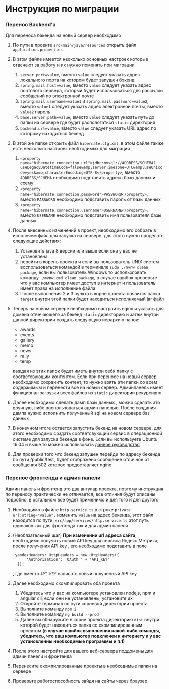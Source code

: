 # Инструкция по миграции 
### Перенос Backend'a
Для переноса бэкенда на новый сервер необходимо

1. По пути в проекте `src/main/java/resources` 
открыть файл  `application.properties`
2. В этом файле имеется несколько основных настроек которые отвечают за работу и их нужно поменять при миграции
    1. `server.port=value`, вместо `value` следует указать адрес локального порта на котором будет запущен бэкенд
    2. `spring.mail.host=value`, вместо `value` следует указать адрес почтового сервера, который будет использоваться для рассылки сообщений по электронной почте
    3. `spring.mail.username=value1` и `spring.mail.password=value2`, вместо `value1` следует указать адрес электронной почты, вместо `value2` пароль
    4. `base.server.path=value`, вместо `value` следует указать путь до папки на сервере где будет распологаться `static` директория
    5. `backend.url=value`, вместо `value` следует указать URL адрес по которому находиться бекенд
3. В этой же папке открыть файл `hibernate.cfg.xml`, в этом файле также есть несколько настроек необходимых для миграции
    1. `<property name="hibernate.connection.url">jdbc:mysql://ADDRESS/SCHEMA?useLegacyDatetimeCode=false&amp;serverTimezone=UTC&amp;useUnicode=yes&amp;characterEncoding=UTF-8</property>`,
    вместо `ADDRESS/SCHEMA` необходимо подставить адресс базы данных и схему
    2. `<property name="hibernate.connection.password">PASSWORD</property>`, вместо `PASSWORD` необходимо подставить пароль от базы данных
    3. `<property name="hibernate.connection.username">USERNAME</property>`, вместо `USERNAME` необходимо подставить имя пользователя базы данных
4. После внесенных изменений в проект, необходимо его собрать в исполняем файл для запуска на сервере, для этого нужно проделать следующие действия:
    1. Установить java 8 версии или выше если она у вас не установлена
    2. перейти в корень проекта и если вы пользователь UNIX систем воспользоваться командой в терминале `sudo ./mvnw clean package`, если вы пользователь Windows то использловать команду `./mvnw.cmd clean package`, в случае ошибок проверьте что у вас компьютер имеет доступ в интернет и пользователь имеет права на исполнение файла
    3. После выполнения 2 и 3 пункта в корне проекта появится папка `target` внутри этой папки будет находиться исполняемый jar файл
5. Теперь на новом сервере необходимо настроить nginx и указать для домена отвечающего за бекенд `static` директорию и затем внутри данной директории создать следующую иерархию папок:
    * awards
    * events
    * gallery
    * memo
    * news
    * rally
    * temp
    
    каждая из этих папок будет иметь внутри себя папку с соответсвующим контентом. Если при переносе на новый сервер необходимо сохранить контент, то нужно взять эти папки со всем содержимым и перенести все на новый сервер. Админпанель имеет функционал загрузки всех файлов из `static` директории рекурсивно.
6. Далее необходимо сделать дамп базы данных , можно сделать это вручную, либо воспользоваться админ панелью. После создания дампа нужно исполнить полученный sql на новом сервере баз данных
7. В конечном итоге остается запустить бекенд на новом сервере, для этого необходимо создать соответсвующий сервис в операционной системе для запуска бекенда в фоне. Если вы используете Ubuntu 16.04 и выше то можно использовать [данное руководство](http://www.jcgonzalez.com/ubuntu-16-java-service-wrapper-example)
8. Для проверки того что бекенд запущен перейди по адресу бекенда по пути /public/test, будет отображено сообщение отличное от сообщения 502 которое предоставляет nginx

### Перенос фронтенда и админ панели

Админ панель и фронтенд это два ангулар проекта, поэтому инструкция по переносу практически не отличается, все отличия будут описаны подробно, в остальном все будет применимо и для того и для другого

1. Необходимо в файле `http.service.ts` в строке `private url:string="value";` изменить `value` на адрес бекенда, этот файл находится по пути: `src/app/services/http.service.ts` этот путь одинаков как для фронтенда так и для админ панели
2. (Необязательный шаг) **При изменении url адреса сайта**, необходимо получить новый API key для сервиса Яндекс.Метрика, после получения API key , его необходимо подставить в поле

        yandexHeaders: HttpHeaders = new HttpHeaders({
             'Authorization': 'OAuth ' + 'API_KEY'
         }); 
    , где вместо `API_KEY` написать новый полученный API key
3. Далее необходимо скомпилировать оба проекта
    1. Убедитесь что у вас на компьютере установлен nodejs, npm и angular cli, если они не установлены, установите их
    2. Откройте терминал по пути корневой директории проекта
    3. Выполните команду `npm i`
    4. Выполните команду `ng build --prod`
    5. Далее вы обнаружите в корне проекта директорию `dist` внутри которой будет находиться папка со скомпилированным проектом
    **(в случае ошибок выполнения какой-либо команды, убедитесь, что ваш компьютер подключен к интернету и у вас установленны необходимые программы и п.1)**
4. После этого настройте для вашего веб-сервера поддомены для админ панели и фронтенда
5. Перенесите скомпилированные проекты в необходимые папки на сервере
6. Проверьте работоспособность зайдя на сайты через браузер 